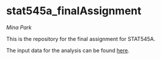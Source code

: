 stat545a_finalAssignment
========================
*Mina Park*

This is the repository for the final assignment for STAT545A.

The input data for the analysis can be found [here](https://github.com/parkm87/stat545a_finalAssignment/blob/master/OECD_incomeAndPovertyData).


